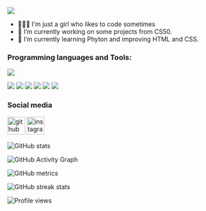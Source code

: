 ![](https://i.imgur.com/ZbTgKDi.png)

- 👩🏼‍💻 I'm just a girl who likes to code sometimes
- 🔭 I’m currently working on some projects from CS50. 
- 🌱 I’m currently learning Phyton and improving HTML and CSS. 

### Programming languages and Tools:

![](https://www.tabnine.com/blog/wp-content/uploads/2022/03/blog_10-1.png)

![](https://i.imgur.com/QM2VcvM.png) ![](https://i.imgur.com/7IToNGJ.png) ![](https://i.imgur.com/BgwlS2h.png) ![](https://i.imgur.com/yZgqWuE.png) ![](https://i.imgur.com/nXGQB1n.png) ![](https://i.imgur.com/jwaJo7m.png)

### Social media
[<img src='https://cdn.jsdelivr.net/npm/simple-icons@3.0.1/icons/github.svg' alt='github' height='40'>](https://github.com/amanyumih)  [<img src='https://cdn.jsdelivr.net/npm/simple-icons@3.0.1/icons/instagram.svg' alt='instagram' height='40'>](https://www.instagram.com/amanyumih/)  

![GitHub stats](https://github-readme-stats.vercel.app/api?username=amanyumih&show_icons=true&count_private=true)  

![GitHub Activity Graph](https://activity-graph.herokuapp.com/graph?username=amanyumih)  

![GitHub metrics](https://metrics.lecoq.io/amanyumih)  

![GitHub streak stats](https://streak-stats.demolab.com/?user=amanyumih)  

![Profile views](https://gpvc.arturio.dev/amanyumih)  
